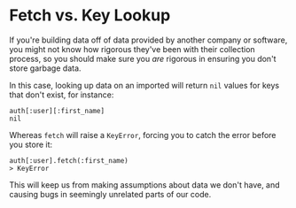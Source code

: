 # Fetch vs. Key Lookup

If you're building data off of data provided by another company or software, you might not know how rigorous they've been with their collection process, so you should make sure you _are_ rigorous in ensuring you don't store garbage data.

In this case, looking up data on an imported will return `nil` values for keys that don't exist, for instance:

	auth[:user][:first_name]
	nil
	
Whereas `fetch` will raise a `KeyError`, forcing you to catch the error before you store it:

	auth[:user].fetch(:first_name)
	> KeyError
	
This will keep us from making assumptions about data we don't have, and causing bugs in seemingly unrelated parts of our code.